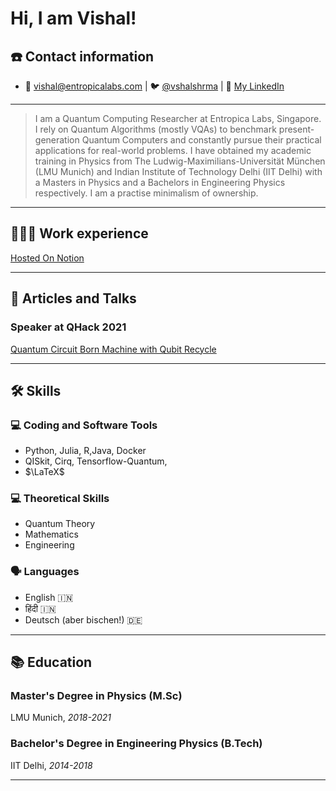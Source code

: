 # Hi, I am Vishal!
## ☎️ Contact information
* 📧 vishal@entropicalabs.com | 🐦 [@vshalshrma](http://twitter.com/vshal_shrma) | 🔗 [My LinkedIn](https://www.linkedin.com/in/vishal-sharma-iit/)

---
> I am a Quantum Computing Researcher at Entropica Labs, Singapore. I rely on Quantum Algorithms (mostly VQAs) to benchmark present-generation Quantum Computers and constantly pursue their practical applications for real-world problems. I have obtained my academic training in Physics from The Ludwig-Maximilians-Universität München (LMU Munich) and Indian Institute of Technology Delhi (IIT Delhi) with a Masters in Physics and a Bachelors in Engineering Physics respectively. I am a practise minimalism of ownership.
---

## **🧑🏻‍💻** Work experience
[Hosted On Notion](https://www.notion.so/401b09a37e204964a667d1e12977e617)

---

## 📜 Articles and Talks
### Speaker at QHack 2021
[Quantum Circuit Born Machine with Qubit Recycle](https://www.youtube.com/watch?v=byS5LOr9clM&t=844s)

---

## 🛠 Skills
### 💻 Coding and Software Tools
* Python, Julia, R,Java, Docker
* QISkit, Cirq, Tensorflow-Quantum,
* $\LaTeX$
### 💻 Theoretical Skills
* Quantum Theory
* Mathematics
* Engineering
### 🗣 Languages
* English 🇮🇳
* हिंदी 🇮🇳
* Deutsch (aber bischen!) 🇩🇪
---

## 📚 Education
### Master's **Degree in Physics (M.Sc)**
LMU Munich, *2018-2021*
### **Bachelor's Degree in Engineering Physics (B.Tech)**
IIT Delhi, *2014-2018*

---
